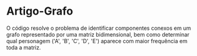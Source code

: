 # Artigo-Grafo
O código resolve o problema de identificar componentes conexos em um grafo representado por uma matriz bidimensional, bem como determinar qual personagem ('A', 'B', 'C', 'D', 'E') aparece com maior frequência em toda a matriz.
